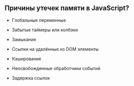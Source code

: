 ## Причины утечек памяти в JavaScript?

- Глобальные переменные

- Забытые таймеры или колбэки

- Замыкания

- Ссылки на удалённые из DOM элементы

- Кэширование

- Неосвобожденные обработчики событий

- Задержка ссылок